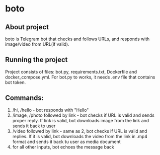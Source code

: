 # boto

## About project
boto is Telegram bot that checks and follows URLs, and responds with image/video from URL(if valid).

## Running the project
Project consists of files: bot.py, requirements.txt, Dockerfile and docker_compose.yml. For bot.py to works, it needs .env file that contains bot token.

## Commands:
1. /hi, /hello - bot responds with "Hello"
2. /image, /photo followed by link - bot checks if URL is valid and sends proper reply. If link is valid, bot downloads image from the link and sends it back to user
3. /video followed by link - same as 2, bot checks if URL is valid and replies. If it is valid, bot downloads the video from the link in .mp4 format and sends it back tu user as media document
4. for all other inputs, bot echoes the message back

